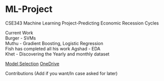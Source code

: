# ML-Project
CSE343 Machine Learning Project-Predicting Economic Recession Cycles

Current Work <br />
Burger - SVMs <br />
Muthu - Gradient Boosting, Logistic Regression <br />
Fish has completed all his work
Agshad - EDA <br />
Khet - Discovering the Yearly and monthly dataset


[Model Selection](https://docs.google.com/document/d/1nVPZF-dDvpgHDUqqfB6gaJ5IhQfPkAUS5zPR5Rc0_cw/edit) 
[OneDrive](https://onedrive.live.com/?authkey=%21AB4KKnQSMNPJ650&id=FAB03F2DDC0B2BFA%2115841&cid=FAB03F2DDC0B2BFA)

Contributions (Add if you want/In case asked for later)
